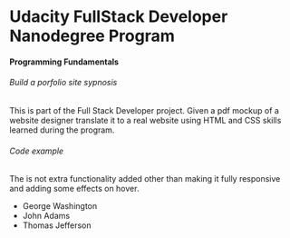# Udacity FullStack Developer Nanodegree Program
#### Programming Fundamentals
###### Build a porfolio site sypnosis
This is part of the Full Stack Developer project. Given a pdf mockup of a website designer translate it to a real website using HTML and CSS skills learned during the program.

###### Code example
The is not extra functionality added other than making it fully responsive and adding some effects on hover.
- George Washington
- John Adams
- Thomas Jefferson
